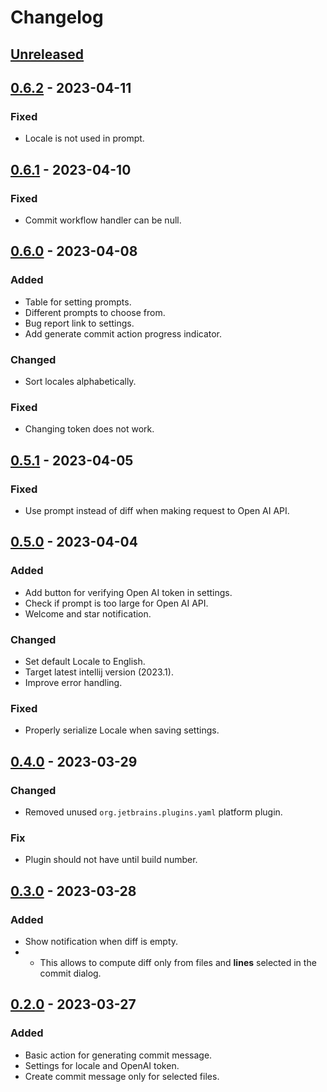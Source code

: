 # Changelog

## [Unreleased]

## [0.6.2] - 2023-04-11

### Fixed
- Locale is not used in prompt.

## [0.6.1] - 2023-04-10

### Fixed
- Commit workflow handler can be null.

## [0.6.0] - 2023-04-08

### Added
- Table for setting prompts.
- Different prompts to choose from.
- Bug report link to settings.
- Add generate commit action progress indicator.

### Changed
- Sort locales alphabetically.

### Fixed
- Changing token does not work.

## [0.5.1] - 2023-04-05

### Fixed
- Use prompt instead of diff when making request to Open AI API.

## [0.5.0] - 2023-04-04

### Added
- Add button for verifying Open AI token in settings.
- Check if prompt is too large for Open AI API.
- Welcome and star notification.

### Changed
- Set default Locale to English.
- Target latest intellij version (2023.1).
- Improve error handling.

### Fixed
- Properly serialize Locale when saving settings.

## [0.4.0] - 2023-03-29

### Changed
- Removed unused `org.jetbrains.plugins.yaml` platform plugin.

### Fix
- Plugin should not have until build number.

## [0.3.0] - 2023-03-28

### Added
- Show notification when diff is empty.
- - This allows to compute diff only from files and **lines** selected in the commit dialog.

## [0.2.0] - 2023-03-27

### Added
- Basic action for generating commit message.
- Settings for locale and OpenAI token.
- Create commit message only for selected files.

[Unreleased]: https://github.com/Blarc/ai-commits-intellij-plugin/compare/v0.6.2...HEAD
[0.6.2]: https://github.com/Blarc/ai-commits-intellij-plugin/compare/v0.6.1...v0.6.2
[0.6.1]: https://github.com/Blarc/ai-commits-intellij-plugin/compare/v0.6.0...v0.6.1
[0.6.0]: https://github.com/Blarc/ai-commits-intellij-plugin/compare/v0.5.1...v0.6.0
[0.5.1]: https://github.com/Blarc/ai-commits-intellij-plugin/compare/v0.5.0...v0.5.1
[0.5.0]: https://github.com/Blarc/ai-commits-intellij-plugin/compare/v0.4.0...v0.5.0
[0.4.0]: https://github.com/Blarc/ai-commits-intellij-plugin/compare/v0.3.0...v0.4.0
[0.3.0]: https://github.com/Blarc/ai-commits-intellij-plugin/compare/v0.2.0...v0.3.0
[0.2.0]: https://github.com/Blarc/ai-commits-intellij-plugin/commits/v0.2.0
